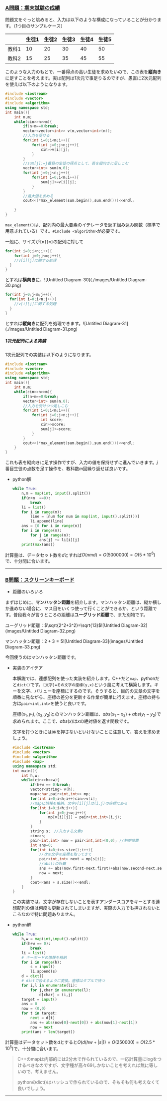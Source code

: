 ### [A問題：期末試験の成績](http://judge.u-aizu.ac.jp/onlinejudge/description.jsp?id=1632)

問題文をぐっと眺めると、入力は以下のような構成になっていることが分かります。（1つ目のサンプルケース）

|       | 生徒1 | 生徒2 | 生徒3 | 生徒4 | 生徒5 |
| :---- | :---- | :---- | :---- | :---- | :---- |
| 教科1 | 10    | 20    | 30    | 40    | 50    |
| 教科2 | 15    | 25    | 35    | 45    | 55    |

このような入力のもとで、一番得点の高い生徒を求めたいので、この表を**縦向き**に足すことを考えます。実は配列は1次元で事足りるのですが、愚直に2次元配列を使えば以下のようになります。

~~~c++
#include <iostream>
#include <vector>
#include <algorithm>
using namespace std;
int main(){
    int n,m;
    while(cin>>n>>m){
        if(n+m==0)break;
        vector<vector<int>> v(m,vector<int>(n));
        //入力を受ける
        for(int i=0;i<m;i++){
            for(int j=0;j<n;j++){
                cin>>v[i][j];
            }
        }
        //sum[j]:=j番目の生徒の得点として、表を縦向きに足しこむ
        vector<int> sum(n,0);
        for(int j=0;j<n;j++){
            for(int i=0;i<m;i++){
                sum[j]+=v[i][j];
            }
        }
        //最大値を求める
        cout<<(*max_element(sum.begin(),sum.end()))<<endl;
        
    }
}
~~~

`max_element()`は、配列内の最大要素のイテレータを返す組み込み関数（標準で用意されている）です。`#include <algorithm>`が必要です。

一般に、サイズが`[n][m]`の配列に対して

~~~cpp
for(int i=0;i<n;i++){
 	for(int j=0;j<m;j++){
    //v[i][j]に関する処理
  }
}
~~~

とすれば**横向き**に、![Untitled Diagram-30](./images/Untitled Diagram-30.png)

~~~cpp
for(int j=0;j<m;j++){
  for(int i=0;i<n;j++){
    //v[i][j]に関する処理
  }
}
~~~

とすれば**縦向き**に配列を処理できます。![Untitled Diagram-31](./images/Untitled Diagram-31.png)

##### 1次元配列による実装

1次元配列での実装は以下のようになります。

~~~cpp
#include <iostream>
#include <vector>
#include <algorithm>
using namespace std;
int main(){
    int n,m;
    while(cin>>n>>m){
        if(n+m==0)break;
        vector<int> sum(n,0);
        //入力を受けつつ足しこむ
        for(int i=0;i<m;i++){
            for(int j=0;j<n;j++){
                int score;
                cin>>score;
                sum[j]+=score;
            }
        }
        cout<<(*max_element(sum.begin(),sum.end()))<<endl;
    }
}
~~~

これも表を縦向きに足す操作ですが、入力の値を保持せずに進んでいきます。$j$番目生徒の点数を足す操作を、教科数$m$回繰り返せば良いです。

* python解

  ~~~python
  while True:
      n,m = map(int, input().split())
      if(n+m  ==0):
          break
      li = list()
      for i in range(m):
          line = [num for num in map(int, input().split())]
          li.append(line)
      ans = [0 for i in range(n)]
      for i in range(m):
          for j in range(n):
              ans[j] += li[i][j]
      print(max(ans))
  ~~~

  

計算量は、データセット数を$d$とすれば$O(nmd)=O(5000000)=O(5*10^6)$で、十分間に合います。

<hr>

### [B問題：スクリーンキーボード](http://judge.u-aizu.ac.jp/onlinejudge/description.jsp?id=1633&lang=jp)

* 距離のいろいろ

まずはじめに、**マンハッタン距離**を紹介します。マンハッタン距離は、縦か横しか進めない場合に、マス目をいくつ使って行くことができるか、という距離です。普段我々が言うところの距離は**ユーグリッド距離**で、また別物です。

ユーグリッド距離：$\sqrt{2^2+3^2}=\sqrt{13}$![Untitled Diagram-32](images/Untitled Diagram-32.png)

マンハッタン距離：$2+3=5$![Untitled Diagram-33](images/Untitled Diagram-33.png)

 今回使うのはマンハッタン距離です。

* 実装のアイデア

  本解説では、連想配列を使った実装を紹介します。C++だと`map`、pythonだと`dict()`です。`[文字]=その文字の座標(y,x)`という風に考えて構築します。キーを文字、バリューを座標にするのです。そうすると、目的の文章の文字を順番に見ながら、座標の差分を更新する作業が簡単に行えます。座標の持ち方は`pair<int,int>`を使うと良いです。

  座標$(x_1,y_1),(x_2,y_2)$とのマンハッタン距離は、$abs(x_1-x_2)+abs(y_1-y_2)$で求められます。ここで、$abs(x)$は$x$の絶対値を返す関数です。

  文字を打つときには`OK`を押さないといけないことに注意して、答えを求めましょう。

  ~~~cpp
  #include <iostream>
  #include <vector>
  #include <algorithm>
  #include <map>
  using namespace std;
  int main(){
      int h,w;
      while(cin>>h>>w){
          if(h+w == 0)break;
          vector<string> v(h);
          map<char,pair<int,int>> mp;
          for(int i=0;i<h;i++)cin>>v[i];
          //mapに情報を格納。文字v[i][j]は(i,j)の座標にある
          for(int i=0;i<h;i++){
              for(int j=0;j<w;j++){
                  mp[v[i][j]] = pair<int,int>(i,j);
              }
          }
          string s;　//入力する文章s
          cin>>s;
          pair<int,int> now = pair<int,int>(0,0); //初期位置
          int ans=0;
          for(int i=0;i<s.size();i++){
              //次の文字の座標を取ってきて
              pair<int,int> next = mp[s[i]]; 
              //abs()の計算
              ans += abs(now.first-next.first)+abs(now.second-next.second);
              now = next;
          }
          cout<<ans + s.size()<<endl;
      }
  }
  ~~~

  この実装では、文字が存在しないことを表すアンダースコアをキーとする連想配列の値は何度も更新されてしまいますが、実際の入力でも押されないところなので特に問題ありません。

* python解

  ~~~python
  while True:
      h,w = map(int,input().split())
      if(h+w == 0):
          break
      li = list()
      # キーボードの情報を格納
      for i in range(h):
          s = input()
          li.append(s)
      d = dict()
      # dictで扱えるように変換。座標はタプルで持つ
      for i,l in enumerate(li):
          for j,char in enumerate(l):
              d[char] = (i,j)
      target = input()
      ans = 0
      now = (0,0)
      for t in target:
          next = d[t]
          ans += abs(now[0]-next[0]) + abs(now[1]-next[1])
          now = next
      print(ans + len(target))
  ~~~

計算量はデータセット数を$d$とすると$O(d(hw+|s|))=O(250000)=O(2.5*10^5)$で、十分間に合います。

>C++のmapは内部的には2分木で作られているので、一応計算量にlogをつけるべきなのですが、文字種が高々69しかないことを考えれば無に等しいので、考えません。
>
>pythonのdict()はハッシュで作られているので、そもそも何も考えなくて良いでしょう。

<hr>

